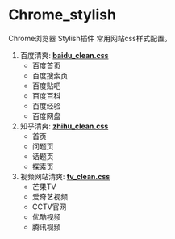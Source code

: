 # Chrome_stylish
Chrome浏览器 Stylish插件 常用网站css样式配置。
 
 1. 百度清爽:
**[baidu_clean.css](https://userstyles.org/styles/149914/baidu-clean-hughcharles)**
 	- 百度首页
 	- 百度搜索页
 	- 百度贴吧
    - 百度百科
    - 百度经验
    - 百度网盘
 2. 知乎清爽:
 **[zhihu_clean.css](https://userstyles.org/styles/149915/zhihu-clean-hughcharles)**
 	- 首页
 	- 问题页
 	- 话题页
 	- 探索页
 3. 视频网站清爽:
 **[tv_clean.css](https://userstyles.org/styles/149789/tv-clean-hughcharles)**
 	- 芒果TV
 	- 爱奇艺视频
    - CCTV官网
    - 优酷视频
    - 腾讯视频




